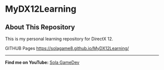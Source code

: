 # MyDX12Learning

## About This Repository

This is my personal learning repository for DirectX 12.

GITHUB Pages
<a href="https://solagame8.github.io/MyDX12Learning/" terget="_blank">https://solagame8.github.io/MyDX12Learning/</a>

---

**Find me on YouTube:** [Sola GameDev](https://www.youtube.com/@solagamedev)

